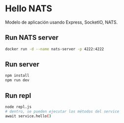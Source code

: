 # Hello NATS

Modelo de aplicación usando Express, SocketIO, NATS.

## Run NATS server

```sh
docker run -d --name nats-server -p 4222:4222 
```

## Run server

```sh
npm install
npm run dev
```

## Run repl

```sh
node repl.js
# dentro, se pueden ejecutar los métodos del service
await service.hello()
```